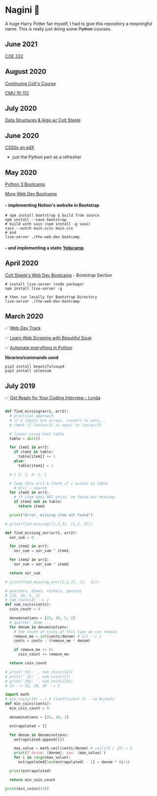 # Nagini :snake:

A huge Harry Potter fan myself, I had to give this repository a meaningful name. This is really just doing some ~~Python~~ courses.

## June 2021

[COE 332](https://coe-332-sp21.readthedocs.io)

## August 2020

[Continuing Colt's Course](https://www.udemy.com/course/js-algorithms-and-data-structures-masterclass)

[CMU 15-112](https://www.cs.cmu.edu/~112/schedule.html)

## July 2020

[Data Structures & Algo w/ Colt Steele](https://www.udemy.com/course/js-algorithms-and-data-structures-masterclass)

## June 2020

[CS50x on edX](https://www.edx.org/course/cs50s-introduction-to-computer-science)

-   just the Python part as a refresher

## May 2020

[Python 3 Bootcamp](https://www.udemy.com/course/the-modern-python3-bootcamp)

[More Web Dev Bootcamp](https://www.udemy.com/course/the-web-developer-bootcamp)

#### - implementing Notion's website in Bootstrap

```
# npm install bootstrap & build from source
npm install --save bootstrap
# build with sass (npm install -g sass)
sass --watch main.scss main.css
# and
live-server ./the-web-dev-bootcamp
```

#### - and implementing a static [Yelpcamp](https://yelpcamp-clone.now.sh)

## April 2020

[Colt Steele's Web Dev Bootcamp](https://www.udemy.com/course/the-web-developer-bootcamp) - Bootstrap Section

```
# install live-server (node package)
npm install live-server -g

# then run locally for Bootstrap Directory
live-server ./the-web-dev-bootcamp
```

## March 2020

:white_check_mark: [Web Dev Track](https://www.codecademy.com/learn/paths/web-development)

:white_check_mark: [Learn Web Scraping with Beautiful Soup](https://www.codecademy.com/learn/learn-web-scraping)

:white_check_mark: [Automate everything in Python](https://www.linkedin.com/learning/using-python-for-automation)

**libraries/commands used**

```shell
pip3 install beautifulsoup4
pip3 install selenium
```

## July 2019

:white_check_mark: [Get Ready for Your Coding Interview - Lynda](https://www.lynda.com/Software-Development-tutorials/Get-Ready-Your-Coding-Interview)

```python

def find_missing(arr1, arr2):
  # practical approach
  # if 2 inputs are arrays, convert to sets...
  # check if len(arr1) is equal to len(arr2)

  # linear using hash table
  table = dict()

  for item1 in arr2:
    if item1 in table:
      table[item1] += 1
    else:
      table[item1] = 1

  # { 3: 1, 4: 1, }

  # loop thru arr1 & check if i exists in table
    # O(1) - search
  for item2 in arr1:
    # if item does NOT exist, we found our missing
    if item2 not in table:
      return item2

  print("Error, missing item not found")

# print(find_missing([1,2,3], [1,2, 3]))

def find_missing_xor(arr1, arr2):
  xor_sum = 0

  for item1 in arr1:
    xor_sum = xor_sum ^ item1

  for item2 in arr2:
    xor_sum = xor_sum ^ item2

  return xor_sum

# print(find_missing_xor([1,2,3], [1,  3]))

# quarters, dimes, nickels, pennies
# [25, 10, 5, 1]
# num_coins(2) --> 2
def num_coins(cents):
  coin_count = 0

  denominations = [25, 10, 5, 1]
  # quarter, dime ...
  for denom in denominations:
    # the count of coins of this type we can remove
    remove_me = int(cents/denom) # 2/1 --> 2
    cents = cents - (remove_me * denom)

    if remove_me != 0:
      coin_count += remove_me

  return coin_count

# print('31c: ', num_coins(31))
# print(' 2c: ', num_coins(2))
# print('33c: ', num_coins(33))
# 33 --> 1Q, 1N, 3P --> 5

import math
# min_coins(33) --> 4 (inefficient 7) - no Nickels
def min_coins(cents):
  min_coin_count = 0

  denominations = [25, 10, 1]

  extrapolated = []

  for denom in denominations:
    extrapolated.append([])

    max_value = math.ceil(cents/denom) # ceil(33 / 25) = 2
    print(f'denom: {denom}; max: {max_value}')
    for i in range(max_value):
      extrapolated[len(extrapolated) - 1] = denom * (i+1)

  print(extrapolated)

  return min_coin_count

print(min_coins(33))
```
